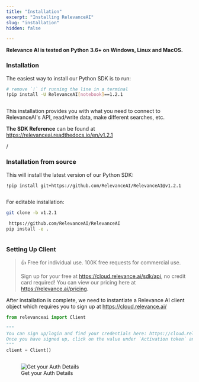 ```yaml
---
title: "Installation"
excerpt: "Installing RelevanceAI"
slug: "installation"
hidden: false

---
```


**Relevance AI is tested on Python 3.6+ on Windows, Linux and MacOS.**

### Installation

The easiest way to install our Python SDK is to run:

```bash Bash
# remove `!` if running the line in a terminal
!pip install -U RelevanceAI[notebook]==1.2.1
```
```bash
```

This installation provides you with what you need to connect to RelevanceAI's API, read/write data, make different searches, etc.

**The SDK Reference** can be found at https://relevanceai.readthedocs.io/en/v1.2.1

/

### Installation from source

This will install the latest version of our Python SDK:


```bash Bash
!pip install git+https://github.com/RelevanceAI/RelevanceAI@v1.2.1


```
```bash
```


For editable installation:


```bash Bash
git clone -b v1.2.1

 https://github.com/RelevanceAI/RelevanceAI
pip install -e .
```
```bash
```

### Setting Up Client

> 👍 Free for individual use. 100K free requests for commercial use.
>
> Sign up for your free at https://cloud.relevance.ai/sdk/api, no credit card required! You can view our pricing here at https://relevance.ai/pricing.

After installation is complete, we need to instantiate a Relevance AI client object which requires you to sign up at https://cloud.relevance.ai/


```python Python (SDK)
from relevanceai import Client

"""
You can sign up/login and find your credentials here: https://cloud.relevance.ai/sdk/api
Once you have signed up, click on the value under `Activation token` and paste it here
"""
client = Client()
```
```python
```


<figure>
<img src="https://github.com/RelevanceAI/RelevanceAI-readme-docs/blob/v1.2.1

/docs_template/_assets/RelevanceAI_auth_token_details.png?raw=true" alt="Get your Auth Details" />
<figcaption>Get your Auth Details</figcaption>
<figure>

